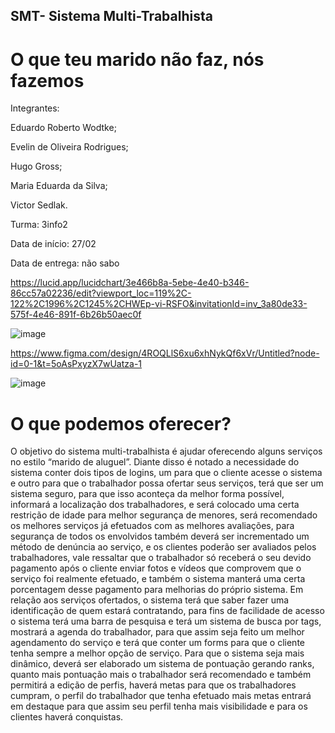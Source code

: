 ## SMT- Sistema Multi-Trabalhista 

# O que teu marido não faz, nós fazemos

Integrantes: 

Eduardo Roberto Wodtke;

Evelin de Oliveira Rodrigues;

Hugo Gross;

Maria Eduarda da Silva;

Victor Sedlak.




Turma: 3info2

Data de início: 27/02

Data de entrega: não sabo

https://lucid.app/lucidchart/3e466b8a-5ebe-4e40-b346-86cc57a02236/edit?viewport_loc=119%2C-122%2C1996%2C1245%2CHWEp-vi-RSFO&invitationId=inv_3a80de33-575f-4e46-891f-6b26b50aec0f

![image](https://github.com/user-attachments/assets/5af12f18-8640-43e3-85b2-76c41213adef)

https://www.figma.com/design/4ROQLlS6xu6xhNykQf6xVr/Untitled?node-id=0-1&t=5oAsPxyzX7wUatza-1

![image](https://github.com/user-attachments/assets/aa62eb36-3a82-4fa1-b3d9-38ed30a5c498)


# O que podemos oferecer?

O objetivo do sistema multi-trabalhista é ajudar oferecendo alguns serviços no estilo “marido de aluguel”. Diante disso é notado a necessidade do sistema conter dois tipos de logins, um para que o cliente acesse o sistema e outro para que o trabalhador possa ofertar seus serviços, terá que ser um sistema seguro, para que isso aconteça da melhor forma possível, informará a localização dos trabalhadores, e será colocado uma certa restrição de idade para melhor segurança de menores, será recomendado os melhores serviços já efetuados com as melhores avaliações, para segurança de todos os envolvidos também deverá ser incrementado um método de denúncia ao serviço, e os clientes poderão ser avaliados pelos trabalhadores, vale ressaltar que o trabalhador só receberá o seu devido pagamento após o cliente enviar fotos e vídeos que comprovem que o serviço foi realmente efetuado, e também o sistema manterá uma certa porcentagem desse pagamento para melhorias do próprio sistema. 
Em relação aos serviços ofertados, o sistema terá que saber fazer uma identificação de quem estará contratando, para fins de facilidade de acesso o sistema terá uma barra de pesquisa e terá um sistema de busca por tags, mostrará a agenda do trabalhador, para que assim seja feito um melhor  agendamento do serviço e terá que conter um forms para que o cliente tenha sempre a melhor opção de serviço.
Para que o sistema seja mais dinâmico, deverá ser elaborado um sistema de pontuação gerando ranks, quanto mais pontuação mais o trabalhador será recomendado e também permitirá a edição de perfis, haverá metas para que os trabalhadores cumpram, o perfil do trabalhador que tenha efetuado mais metas entrará em destaque para que assim seu perfil tenha mais visibilidade e para os clientes haverá conquistas.
